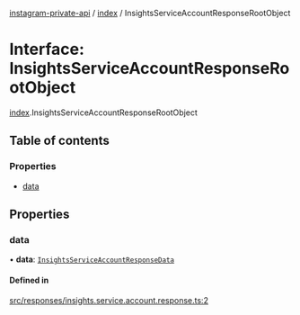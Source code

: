 [instagram-private-api](../../README.md) / [index](../../modules/index.md) / InsightsServiceAccountResponseRootObject

# Interface: InsightsServiceAccountResponseRootObject

[index](../../modules/index.md).InsightsServiceAccountResponseRootObject

## Table of contents

### Properties

- [data](InsightsServiceAccountResponseRootObject.md#data)

## Properties

### data

• **data**: [`InsightsServiceAccountResponseData`](InsightsServiceAccountResponseData.md)

#### Defined in

[src/responses/insights.service.account.response.ts:2](https://github.com/Nerixyz/instagram-private-api/blob/0e0721c/src/responses/insights.service.account.response.ts#L2)
